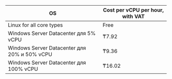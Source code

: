 | OS | Cost per vCPU per hour, with VAT |
| --- | --- |
| Linux for all core types | Free |
| Windows Server Datacenter для 5% vCPU | ₸7.92 |
| Windows Server Datacenter для 20% и 50% vCPU | ₸9.36 |
| Windows Server Datacenter для 100% vCPU | ₸16.02 |